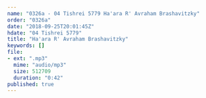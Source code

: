 ```yaml
---
name: "0326a - 04 Tishrei 5779 Ha'ara R' Avraham Brashavitzky"
order: "0326a"
date: "2018-09-25T20:01:45Z"
hdate: "04 Tishrei 5779"
title: "Ha'ara R' Avraham Brashavitzky"
keywords: []
file:
- ext: ".mp3"
  mime: "audio/mp3"
  size: 512709
  duration: "0:42"
published: true
---
```

